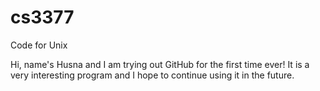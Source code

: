 # cs3377
Code for Unix

Hi, name's Husna and I am trying out GitHub for the first time ever! It is a very interesting program and I hope to continue using it in the future.
